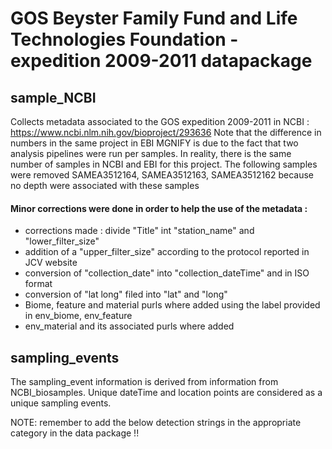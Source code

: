 # GOS Beyster Family Fund and Life Technologies Foundation - expedition 2009-2011 datapackage

## sample_NCBI
Collects metadata associated to the GOS expedition 2009-2011 in NCBI : https://www.ncbi.nlm.nih.gov/bioproject/293636
Note that the difference in numbers in the same project in EBI MGNIFY is due to the fact that two analysis pipelines were run per samples. In reality, there is the same number of samples in NCBI and EBI for this project.
The following samples were removed SAMEA3512164, SAMEA3512163, SAMEA3512162 because no depth were associated with these samples

#### Minor corrections were done in order to help the use of the metadata :
  - corrections made : divide "Title" int "station_name" and "lower_filter_size"
  - addition of a "upper_filter_size" according to the protocol reported in JCV website
  - conversion of "collection_date" into "collection_dateTime" and in ISO format
  - conversion of "lat long" filed into "lat" and "long"
  - Biome, feature and material purls where added using the label provided in env_biome, env_feature
  - env_material and its associated purls where added


## sampling_events
The sampling_event information is derived from information from NCBI_biosamples. Unique dateTime and location points are considered as a unique sampling events.



NOTE: remember to add the below detection strings in the appropriate category in the data package !!